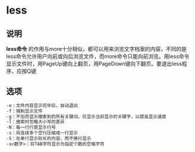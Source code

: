 # **less**

## 说明

**less命令** 的作用与more十分相似，都可以用来浏览文字档案的内容，不同的是less命令允许用户向前或向后浏览文件，而more命令只能向前浏览。用less命令显示文件时，用PageUp键向上翻页，用PageDown键向下翻页。要退出less程序，应按Q键

## 选项

```markdown
-e：文件内容显示完毕后，自动退出
-f：强制显示文件
-g：不加亮显示搜索到的所有关键词，仅显示当前显示的关键字，以提高显示速度
-l：搜索时忽略大小写的差异
-N：每一行行首显示行号
-s：将连续多个空行压缩成一行显示
-S：在单行显示较长的内容，而不换行显示
-x<数字>：将TAB字符显示为指定个数的空格字符
```
